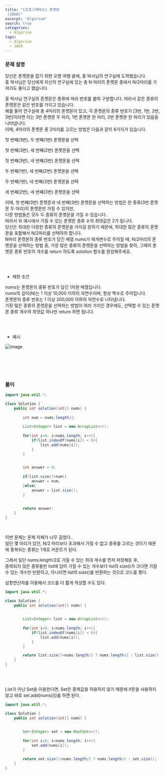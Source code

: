 ```yaml
---
title: "[프로그래머스] 폰켓몬
 (JAVA)"
excerpt: "Algorism"
search: true
categories: 
  - Algorism
tags: 
  - Algorism
  - JAVA
---
```



### 문제 설명
당신은 폰켓몬을 잡기 위한 오랜 여행 끝에, 홍 박사님의 연구실에 도착했습니다.<br>
홍 박사님은 당신에게 자신의 연구실에 있는 총 N 마리의 폰켓몬 중에서 N/2마리를 가져가도 좋다고 했습니다.<br>

홍 박사님 연구실의 폰켓몬은 종류에 따라 번호를 붙여 구분합니다. 따라서 같은 종류의 폰켓몬은 같은 번호를 가지고 있습니다.<br>
예를 들어 연구실에 총 4마리의 폰켓몬이 있고, 각 폰켓몬의 종류 번호가 [3번, 1번, 2번, 3번]이라면 이는 3번 폰켓몬 두 마리, 1번 폰켓몬 한 마리, 2번 폰켓몬 한 마리가 있음을 나타냅니다.<br>
이때, 4마리의 폰켓몬 중 2마리를 고르는 방법은 다음과 같이 6가지가 있습니다.<br>


첫 번째(3번), 두 번째(1번) 폰켓몬을 선택<br>

첫 번째(3번), 세 번째(2번) 폰켓몬을 선택<br>

첫 번째(3번), 네 번째(3번) 폰켓몬을 선택<br>

두 번째(1번), 세 번째(2번) 폰켓몬을 선택<br>

두 번째(1번), 네 번째(3번) 폰켓몬을 선택<br>

세 번째(2번), 네 번째(3번) 폰켓몬을 선택<br>

이때, 첫 번째(3번) 폰켓몬과 네 번째(3번) 폰켓몬을 선택하는 방법은 한 종류(3번 폰켓몬 두 마리)의 폰켓몬만 가질 수 있지만,<br> 다른 방법들은 모두 두 종류의 폰켓몬을 가질 수 있습니다.<br> 따라서 위 예시에서 가질 수 있는 폰켓몬 종류 수의 최댓값은 2가 됩니다.<br>
당신은 최대한 다양한 종류의 폰켓몬을 가지길 원하기 때문에, 최대한 많은 종류의 폰켓몬을 포함해서 N/2마리를 선택하려 합니다.<br> N마리 폰켓몬의 종류 번호가 담긴 배열 nums가 매개변수로 주어질 때, N/2마리의 폰켓몬을 선택하는 방법 중, 가장 많은 종류의 폰켓몬을 선택하는 방법을 찾아, 그때의 폰켓몬 종류 번호의 개수를 return 하도록 solution 함수를 완성해주세요.<br>

<br><br>

- 제한 조건 

nums는 폰켓몬의 종류 번호가 담긴 1차원 배열입니다.<br>
nums의 길이(N)는 1 이상 10,000 이하의 자연수이며, 항상 짝수로 주어집니다.<br>
폰켓몬의 종류 번호는 1 이상 200,000 이하의 자연수로 나타냅니다.<br>
가장 많은 종류의 폰켓몬을 선택하는 방법이 여러 가지인 경우에도, 선택할 수 있는 폰켓몬 종류 개수의 최댓값 하나만 return 하면 됩니다.<br>
<br>



<br>

- 예시 

![image](https://user-images.githubusercontent.com/73421820/122916283-ae233f00-d397-11eb-93a9-14bc78d9020e.png)





<br>





<br><br>


### 풀이



```java
import java.util.*;

class Solution {
    public int solution(int[] nums) {
        
        int num = nums.length/2;
        
        List<Integer> list = new ArrayList<>();
        
        for(int i=0; i<nums.length; i++){
            if(list.indexOf(nums[i]) < 0){
                list.add(nums[i]);
            }
        }
        

        int answer = 0;
        
        if(list.size()>num){
            answer = num;
        }else{
            answer = list.size();
        }
        
    
        return answer;
    }
}
```

<br>

이번 문제는 문제 자체가 너무 길었다..<br>
일단 몇 마리가 있던, N/2 마리보다 초과해서 가질 수 없고 종류를 고르는 것이기 때문에 중복되는 종류는 1개로 카운트가 된다.<br>

그래서 일단 nums.length/2로 가질 수 있는 최대 개수를 먼저 저장해둔 후,<br>
중복되지 않은 종류들만 list에 담아 가질 수 있는 개수보다 list의 size()가 크다면
가질 수 있는 개수만 반환하고, 아니라면 list의 size()를 반환하는 것으로 코드를 짰다.<br>

삼항연산자를 이용해서 코드를 더 짧게 작성할 수도 있다.<br>

```java
import java.util.*;

class Solution {
    public int solution(int[] nums) {
        
        
        List<Integer> list = new ArrayList<>();
        
        for(int i=0; i<nums.length; i++){
            if(list.indexOf(nums[i]) < 0){
                list.add(nums[i]);
            }
        }

        return list.size()>nums.length/2 ? nums.length/2 : list.size();
    }
}
```

<br><br>

List가 아닌 Set을 이용한다면, Set은 중복값을 허용하지 않기 때문에 if문을 사용하지 않고 바로 set.add(nums[i])를 하면 된다.<br>


```java
import java.util.*;

class Solution {
    public int solution(int[] nums) {
        
        
        Set<Integer> set = new HashSet<>();
        
        for(int i=0; i<nums.length; i++){
            set.add(nums[i]);
        }

        return set.size()>nums.length/2 ? nums.length/2 : set.size();
    }
}
```

<br>

<br><br>